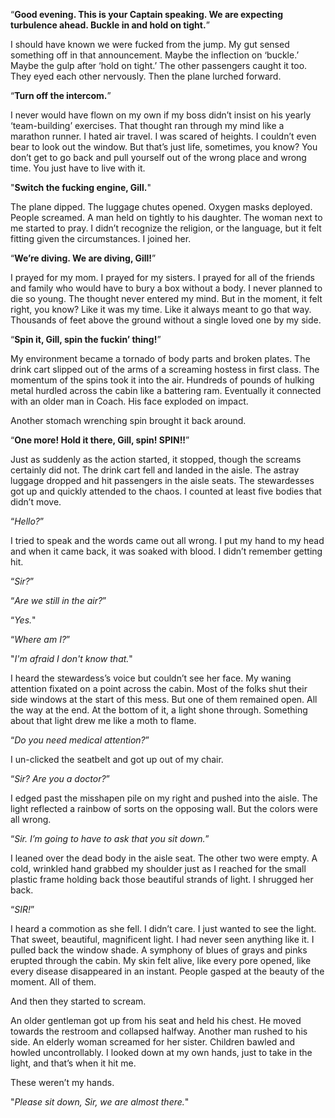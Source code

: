 “**Good evening. This is your Captain speaking. We are expecting turbulence ahead. Buckle in and hold on tight.**”

I should have known we were fucked from the jump. My gut sensed something off in that announcement. Maybe the inflection on ‘buckle.’ Maybe the gulp after ‘hold on tight.’ The other passengers caught it too. They eyed each other nervously. Then the plane lurched forward.

“**Turn off the intercom.**”

I never would have flown on my own if my boss didn’t insist on his yearly ‘team-building’ exercises. That thought ran through my mind like a marathon runner. I hated air travel. I was scared of heights. I couldn’t even bear to look out the window. But that’s just life, sometimes, you know? You don’t get to go back and pull yourself out of the wrong place and wrong time. You just have to live with it. 

"**Switch the fucking engine, Gill.**"

The plane dipped. The luggage chutes opened. Oxygen masks deployed. People screamed. A man held on tightly to his daughter. The woman next to me started to pray. I didn’t recognize the religion, or the language, but it felt fitting given the circumstances. I joined her.

“**We’re diving. We are diving, Gill!**”

I prayed for my mom. I prayed for my sisters. I prayed for all of the friends and family who would have to bury a box without a body. I never planned to die so young. The thought never entered my mind. But in the moment, it felt right, you know? Like it was my time. Like it always meant to go that way. Thousands of feet above the ground without a single loved one by my side.

“**Spin it, Gill, spin the fuckin’ thing!**”

My environment became a tornado of body parts and broken plates. The drink cart slipped out of the arms of a screaming hostess in first class. The momentum of the spins took it into the air. Hundreds of pounds of hulking metal hurdled across the cabin like a battering ram. Eventually it connected with an older man in Coach. His face exploded on impact. 

Another stomach wrenching spin brought it back around.

“**One more! Hold it there, Gill, spin! SPIN!!**”

Just as suddenly as the action started, it stopped, though the screams certainly did not. The drink cart fell and landed in the aisle. The astray luggage dropped and hit passengers in the aisle seats. The stewardesses got up and quickly attended to the chaos. I counted at least five bodies that didn’t move. 

“*Hello?*”

I tried to speak and the words came out all wrong. I put my hand to my head and when it came back, it was soaked with blood. I didn’t remember getting hit.

“*Sir?*”

“*Are we still in the air?*”

“*Yes.*"

“*Where am I?*”

"*I'm afraid I don't know that.*"

I heard the stewardess’s voice but couldn’t see her face. My waning attention fixated on a point across the cabin. Most of the folks shut their side windows at the start of this mess. But one of them remained open. All the way at the end. At the bottom of it, a light shone through. Something about that light drew me like a moth to flame. 

“*Do you need medical attention?*”

I un-clicked the seatbelt and got up out of my chair. 

“*Sir? Are you a doctor?*”

I edged past the misshapen pile on my right and pushed into the aisle. The light reflected a rainbow of sorts on the opposing wall. But the colors were all wrong. 

“*Sir. I’m going to have to ask that you sit down.*”

I leaned over the dead body in the aisle seat. The other two were empty. A cold, wrinkled hand grabbed my shoulder just as I reached for the small plastic frame holding back those beautiful strands of light. I shrugged her back.

“*SIR!*”

I heard a commotion as she fell. I didn’t care. I just wanted to see the light. That sweet, beautiful, magnificent light. I had never seen anything like it. I pulled back the window shade. A symphony of blues of grays and pinks erupted through the cabin. My skin felt alive, like every pore opened, like every disease disappeared in an instant. People gasped at the beauty of the moment. All of them.

And then they started to scream. 

An older gentleman got up from his seat and held his chest. He moved towards the restroom and collapsed halfway. Another man rushed to his side. An elderly woman screamed for her sister. Children bawled and howled uncontrollably. I looked down at my own hands, just to take in the light, and that’s when it hit me. 

These weren’t my hands.

"*Please sit down, Sir, we are almost there.*"